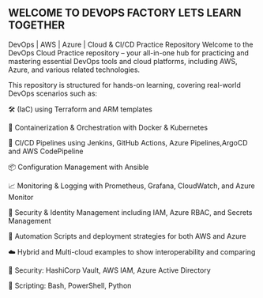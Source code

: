 ##  WELCOME TO DEVOPS FACTORY LETS LEARN TOGETHER ##

DevOps | AWS | Azure | Cloud & CI/CD Practice Repository
Welcome to the DevOps Cloud Practice repository – your all-in-one hub for practicing and mastering essential DevOps tools and cloud platforms, including AWS, Azure, and various related technologies.

This repository is structured for hands-on learning, covering real-world DevOps scenarios such as:

🛠️ (IaC) using Terraform and ARM templates

🐳 Containerization & Orchestration with Docker & Kubernetes

🚀 CI/CD Pipelines using Jenkins, GitHub Actions, Azure Pipelines,ArgoCD and AWS CodePipeline

📦 Configuration Management with Ansible

📈 Monitoring & Logging with Prometheus, Grafana, CloudWatch, and Azure Monitor

🔐 Security & Identity Management including IAM, Azure RBAC, and Secrets Management

🧪 Automation Scripts and deployment strategies for both AWS and Azure

☁️ Hybrid and Multi-cloud examples to show interoperability and comparing

🔐 Security: HashiCorp Vault, AWS IAM, Azure Active Directory

📜 Scripting: Bash, PowerShell, Python




